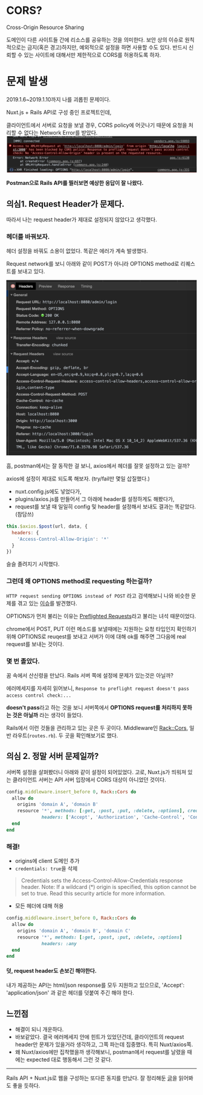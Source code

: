 # CORS?
Cross-Origin Resource Sharing

도메인이 다른 사이트들 간에 리소스를 공유하는 것을 의미한다. 보안 상의 이슈로 원칙적으로는 금지(혹은 경고)하지만, 예외적으로 설정을 하면 사용할 수도 있다.
반드시 신뢰할 수 있는 사이트에 대해서만 제한적으로 CORS를 허용하도록 하자.

# 문제 발생
2019.1.6~2019.1.10까지 나를 괴롭힌 문제이다.

Nuxt.js + Rails API로 구성 중인 프로젝트인데, 

클라이언트에서 서버로 요청을 보낼 경우, CORS policy에 어긋나기 때문에 요청을 처리할 수 없다는 Network Error를 받았다.
![Error message](images/preflight_cors_error.png)

**Postman으로 Rails API를 찔러보면 예상한 응답이 잘 나왔다.**



## 의심1. Request Header가 문제다.
따라서 나는 request header가 제대로 설정되지 않았다고 생각했다.

### 헤더를 바꿔보자.
헤더 설정을 바꿔도 소용이 없었다. 똑같은 에러가 계속 발생했다.

Request network를 보니 아래와 같이 POST가 아니라 OPTIONS method로 리퀘스트를 보내고 있다.

![Option request](images/option_request.png)

흠, postman에서는 잘 동작한 걸 보니, axios에서 헤더를 잘못 설정하고 있는 걸까?

axios에 설정이 제대로 되도록 해보자. (try/fail만 몇일 삽질했다.)

- nuxt.config.js에도 넣었다가, 
- plugins/axios.js를 만들어서 그 아래에 header를 설정하게도 해봤다가, 
- request를 보낼 때 일일히 config 및 header를 설정해서 보내도 결과는 똑같았다.(참담쓰)
```js
this.$axios.$post(url, data, {
  headers: {
    'Access-Control-Allow-Origin': '*'
  }
})
```

슬슬 졸려지기 시작했다.

### 그런데 왜 OPTIONS method로 requesting 하는걸까?

`HTTP request sending OPTIONS instead of POST` 라고 검색해보니 나와 비슷한 문제를 겪고 있는 [이슈](https://github.com/axios/axios/issues/475)를 발견했다.

OPTIONS가 먼저 불리는 이유는 [Preflighted Requests](https://developer.mozilla.org/en-US/docs/Web/HTTP/CORS#Preflighted_requests)라고 불리는 녀석 때문이었다.

chrome에서 POST, PUT 이런 메소드를 보낼때에는 지원하는 요청 타입인지 확인하기 위해 OPTIONS로 reuqest를 보내고 서버가 이에 대해 ok를 해주면 그다음에 real request를 보내는 것이다.

### 몇 번 졸았다.
꿈 속에서 산신령을 만났다.
Rails 서버 쪽에 설정에 문제가 있는것은 아닐까?

에러메세지를 자세히 읽어보니, `Response to preflight request doesn't pass access control check:...`

**doesn't pass**라고 하는 것을 보니 서버쪽에서 **OPTIONS request를 처리하지 못하는 것은 아닐까** 라는 생각이 들었다.

Rails에서 이런 것들을 관리하고 있는 곳은 두 곳이다. Middleware인 [Rack::Cors](https://github.com/cyu/rack-cors), 일반 라우트(`routes.rb`). 두 곳을 확인해보기로 했다.

## 의심 2. 정말 서버 문제일까?
서버쪽 설정을 살펴봤더니 아래와 같이 설정이 되어있었다. 고로, Nuxt.js가 띄워져 있는 클라이언트 서버는 API 서버 입장에서 CORS 대상이 아니었던 것이다.

```ruby
config.middleware.insert_before 0, Rack::Cors do
  allow do
    origins 'domain A', 'domain B'
    resource '*', methods: [:get, :post, :put, :delete, :options], credentials: true,
             headers: ['Accept', 'Authorization', 'Cache-Control', 'Content-Type', 'DNT', 'If-Modified-Since', 'Keep-Alive', 'Origin', 'User-Agent', 'X-Mx-ReqToken', 'X-Requested-With']
  end
end
```



### 해결!

- origins에 client 도메인 추가
- `credentials: true`을 삭제
> Credentials sets the Access-Control-Allow-Credentials response header. Note: If a wildcard (*) origin is specified, this option cannot be set to true. Read this security article for more information.
- 모든 헤더에 대해 허용

```ruby
config.middleware.insert_before 0, Rack::Cors do
  allow do
    origins 'domain A', 'domain B', 'domain C'
    resource '*', methods: [:get, :post, :put, :delete, :options]
             headers: :any
  end
end
```



#### 덧, request header도 손보긴 해야한다.

내가 제공하는 API는 html/json response를 모두 지원하고 있으므로, 'Accept': 'application/json' 과 같은 헤더를 덧붙여 주긴 해야 한다.



## 느낀점

- 해결이 되니 개운하다.
- 바보같았다. 결국 에러메세지 안에 힌트가 있었던건데, 클라이언트의 request header만 문제가 있을거라 생각하고, 그쪽 파는데 집중했다. 특히 Nuxt/axios쪽.
- 왜 Nuxt/axios에만 집착했을까 생각해보니, postman에서 request를 날렸을 때에는 expected 대로 행동해서 그런 것 같다.



---
Rails API + Nuxt.js로 웹을 구성하는 또다른 동지를 만났다. 잘 정리해둔 [글](https://medium.com/@fishpercolator/how-to-separate-frontend-backend-with-rails-api-nuxt-js-and-devise-jwt-cf7dd9da9d16)을 읽어봐도 좋을 듯하다.

